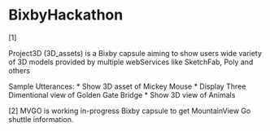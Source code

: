 # BixbyHackathon

[1]

Project3D (3D_assets) is a Bixby capsule aiming to show users wide variety of 3D models provided by multiple webServices like SketchFab, Poly and others

Sample Utterances:
        * Show 3D asset of Mickey Mouse
        * Display Three Dimentional view of Golden Gate Bridge
        * Show 3D view of Animals
        
[2] MVGO is working in-progress Bixby capsule to get MountainView Go shuttle information.
